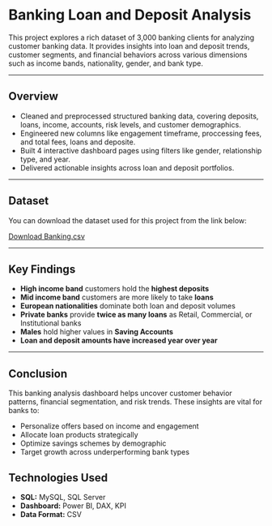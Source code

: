 #  Banking Loan and Deposit Analysis

This project explores a rich dataset of 3,000 banking clients for analyzing customer banking data. It provides insights into loan and deposit trends, customer segments, and financial behaviors across various dimensions such as income bands, nationality, gender, and bank type.

---

##  Overview

- Cleaned and preprocessed structured banking data, covering deposits, loans, income, accounts, risk levels, and customer demographics.
- Engineered new columns like engagement timeframe, proccessing fees, and total fees, loans and deposite.
- Built 4 interactive dashboard pages using filters like gender, relationship type, and year.
- Delivered actionable insights across loan and deposit portfolios.

---

##  Dataset

You can download the dataset used for this project from the link below:

 [Download Banking.csv](https://github.com/YOUR_USERNAME/Banking-Analytics/raw/main/data/Banking.csv)

---

##  Key Findings

-  **High income band** customers hold the **highest deposits**
-  **Mid income band** customers are more likely to take **loans**
-  **European nationalities** dominate both loan and deposit volumes
-  **Private banks** provide **twice as many loans** as Retail, Commercial, or Institutional banks
-  **Males** hold higher values in **Saving Accounts**
-  **Loan and deposit amounts have increased year over year**

---

##  Conclusion

This banking analysis dashboard helps uncover customer behavior patterns, financial segmentation, and risk trends. These insights are vital for banks to:

- Personalize offers based on income and engagement
- Allocate loan products strategically
- Optimize savings schemes by demographic
- Target growth across underperforming bank types

##  Technologies Used

- **SQL:** MySQL, SQL Server
- **Dashboard:** Power BI, DAX, KPI
- **Data Format:** CSV 

